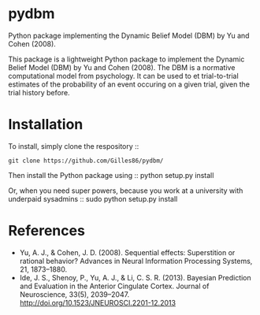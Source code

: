 # pydbm
Python package implementing the Dynamic Belief Model (DBM) by Yu and Cohen (2008).

This package is a lightweight Python package to implement the Dynamic Belief Model (DBM) by Yu and Cohen (2008). The DBM is a normative computational model from psychology. It can be used to et trial-to-trial estimates of the probability of an event occuring on a given trial, given the trial history before.

# Installation

To install, simply clone the respository
::

    git clone https://github.com/Gilles86/pydbm/

Then install the Python package using
:: 
    python setup.py install
    
Or, when you need super powers, because you work at a university with underpaid sysadmins
:: 
    sudo python setup.py install

# References
* Yu, A. J., & Cohen, J. D. (2008). Sequential effects: Superstition or rational behavior? Advances in Neural Information Processing Systems, 21, 1873–1880.
* Ide, J. S., Shenoy, P., Yu, A. J., & Li, C. S. R. (2013). Bayesian Prediction and Evaluation in the Anterior Cingulate Cortex. Journal of Neuroscience, 33(5), 2039–2047. http://doi.org/10.1523/JNEUROSCI.2201-12.2013
